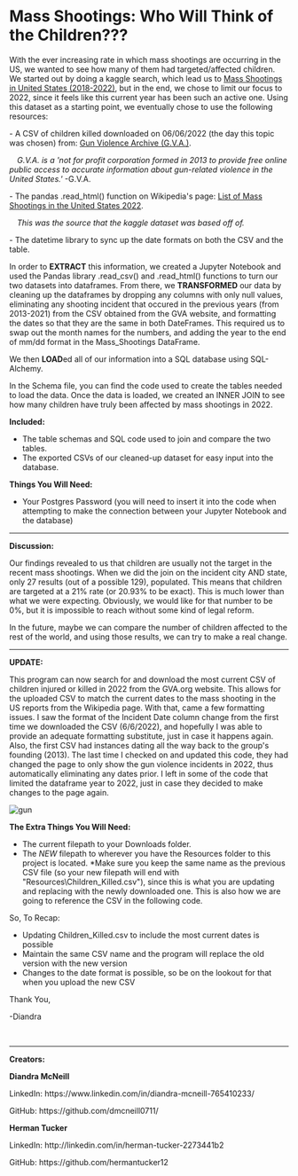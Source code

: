 # Mass Shootings: Who Will Think of the Children???

With the ever increasing rate in which mass shootings are occurring in the US, we wanted to see how many of them had targeted/affected children. We started out by doing a kaggle search, which lead us to <a href="https://www.kaggle.com/datasets/hemil26/mass-shootings-in-united-states-20182022?select=shootings_2022.csv">Mass Shootings in United States (2018-2022)</a>, but in the end, we chose to limit our focus to 2022, since it feels like this current year has been such an active one. Using this dataset as a starting point, we eventually chose to use the following resources: 

<p>- A CSV of children killed downloaded on 06/06/2022 (the day this topic was chosen) from: <a href="https://www.gunviolencearchive.org/">Gun Violence Archive (G.V.A.)</a>.</p> 
<p>&emsp;<i>G.V.A. is a 'not for profit corporation formed in 2013 to provide free online public access to accurate information about gun-related violence in the United States.'</i> -G.V.A.</p>

<p>- The pandas .read_html() function on Wikipedia's page: <a href="https://en.wikipedia.org/wiki/List_of_mass_shootings_in_the_United_States_in_2022">List of Mass Shootings in the United States 2022</a>.</p>
<p>&emsp;<i>This was the source that the kaggle dataset was based off of.</i></p>
  
 <p>- The datetime library to sync up the date formats on both the CSV and the table.</p>
  
In order to <b>EXTRACT</b> this information, we created a Jupyter Notebook and used the Pandas library .read_csv() and .read_html() functions to turn our two datasets into dataframes. From there, we <b>TRANSFORMED</b> our data by cleaning up the dataframes by dropping any columns with only null values, eliminating any shooting incident that occured in the previous years (from 2013-2021) from the CSV obtained from the GVA website, and formatting the dates so that they are the same in both DateFrames. This required us to swap out the month names for the numbers, and adding the year to the end of mm/dd format in the Mass_Shootings DataFrame.

We then <b>LOAD</b>ed all of our information into a SQL database using SQL-Alchemy. 

In the Schema file, you can find the code used to create the tables needed to load the data. Once the data is loaded, we created an INNER JOIN to see how many children have truly been affected by mass shootings in 2022. 

<b>Included:</b>
- The table schemas and SQL code used to join and compare the two tables.
- The exported CSVs of our cleaned-up dataset for easy input into the database. 

<b>Things You Will Need:</b>
- Your Postgres Password (you will need to insert it into the code when attempting to make the connection between your Jupyter Notebook and the database)

<hr>

<b>Discussion:</b>

Our findings revealed to us that children are usually not the target in the recent mass shootings. When we did the join on the incident city AND state, only 27 results (out of a possible 129), populated. This means that children are targeted at a 21% rate (or 20.93% to be exact). This is much lower than what we were expecting. Obviously, we would like for that number to be 0%, but it is impossible to reach without some kind of legal reform.

In the future, maybe we can compare the number of children affected to the rest of the world, and using those results, we can try to make a real change.
<br>
<hr>
<b>UPDATE:</b>

This program can now search for and download the most current CSV of children injured or killed in 2022 from the GVA.org website. This allows for the uploaded CSV to match the current dates to the mass shooting in the US reports from the Wikipedia page. With that, came a few formatting issues. I saw the format of the Incident Date column change from the first time we downloaded the CSV (6/6/2022), and hopefully I was able to provide an adequate formatting substitute, just in case it happens again. Also, the first CSV had instances dating all the way back to the group's founding (2013). The last time I checked on and updated this code, they had changed the page to only show the gun violence incidents in 2022, thus automatically eliminating any dates prior. I left in some of the code that limited the dataframe year to 2022, just in case they decided to make changes to the page again.

![gun](https://user-images.githubusercontent.com/100710958/190201302-5d12707c-1cd0-4c7e-933f-69176b49775e.png)

<b>The Extra Things You Will Need:</b>
- The current filepath to your Downloads folder.
- The <i>NEW</i> filepath to wherever you have the Resources folder to this project is located.
*Make sure you keep the same name as the previous CSV file (so your new filepath will end with "Resources\\Children_Killed.csv"), since this is what you are updating and replacing with the newly downloaded one. This is also how we are going to reference the CSV in the following code.

So, To Recap:
- Updating Children_Killed.csv to include the most current dates is possible
- Maintain the same CSV name and the program will replace the old version with the new version 
- Changes to the date format is possible, so be on the lookout for that when you upload the new CSV

<p>Thank You,</p>
<p>-Diandra</p>

<br>
<hr>
<b>Creators:</b>
<p><b>Diandra McNeill</b></p>
  <p>LinkedIn: https://www.linkedin.com/in/diandra-mcneill-765410233/</p>
  <p>GitHub: https://github.com/dmcneill0711/</p>
<p><b>Herman Tucker</b></p>
  <p>LinkedIn: http://linkedin.com/in/herman-tucker-2273441b2</p>
  <p>GitHub: https://github.com/hermantucker12</p>
